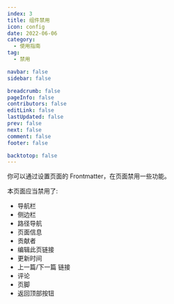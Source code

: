 ```yaml
---
index: 3
title: 组件禁用
icon: config
date: 2022-06-06
category:
  - 使用指南
tag:
  - 禁用

navbar: false
sidebar: false

breadcrumb: false
pageInfo: false
contributors: false
editLink: false
lastUpdated: false
prev: false
next: false
comment: false
footer: false

backtotop: false
---
```


你可以通过设置页面的 Frontmatter，在页面禁用一些功能。

<!-- more -->

本页面应当禁用了:

- 导航栏
- 侧边栏
- 路径导航
- 页面信息
- 贡献者
- 编辑此页链接
- 更新时间
- 上一篇/下一篇 链接
- 评论
- 页脚
- 返回顶部按钮
